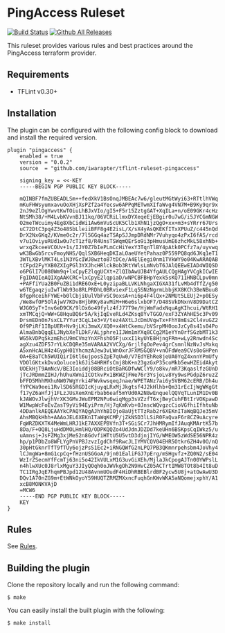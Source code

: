 # PingAccess Ruleset

[![Build Status](https://github.com/iwarapter/tflint-ruleset-pingaccess/workflows/build/badge.svg?branch=master)](https://github.com/iwarapter/tflint-ruleset-pingaccess/actions)
[![Github All Releases](https://img.shields.io/github/downloads/iwarapter/tflint-ruleset-pingaccess/total.svg)]()

This ruleset provides various rules and best practices around the PingAccess terraform provider.

## Requirements

- TFLint v0.30+

## Installation

The plugin can be configured with the following config block to download and install the required version.
```hcl
plugin "pingaccess" {
    enabled = true
    version = "0.0.2"
    source  = "github.com/iwarapter/tflint-ruleset-pingaccess"

    signing_key = <<-KEY
    -----BEGIN PGP PUBLIC KEY BLOCK-----

    mQINBF7fmZUBEADLSm++fedXkV1BsOnqJMBEAc7w6/gleutMGtWyi63+RTtlhVWq
    mKuFHWsyumxavuOoXHjXsPZf2a4Yecsw6APPqMETwmXIfaWvg4VN7M+B9Ky9qr9x
    2nJ9eZlOgYwvtKwTOiuLhBJxVIo/gI5+F5r15ZztgGAT+XqILa+n/oE09GKr4cHz
    NtSMh38/+M4LvbKVvnBJ11kq/06VCRiLlmxDYXeqeEjEBgir0u7wG/i5JYCGmNGW
    O2meTWcuimy4Eg8XbCidWi1Aw6mVuScUK5Clb1XhN1jzQgO+xx+m3+sYRrr67Urs
    uC72DtC3pq4Z3o48SbLleiiBFF8g4E2isL/X/sX4yAsQKEKfITxXPUuZ/c445nQd
    DrX2NxGKq2/KVme0c2r/7l5GGq4azTSApSJJmpDRdNMr7Vuhyqo4zPxI6fAS/rcd
    v7u1OviyuRUd1w0u7cT1zf8/R4UnsTSWqmQErSo9i3pHmusUmE6zhcMkL58xhNb+
    wrxqZkceeVCOUv+1s/IJY0Z7bIePLmCcHiYexY3TqnTlBY4pAtk0PCfz7a/uyvwq
    wK3BwGb5rcvFmoyNHS/QqlSXB6HeqDKIaLOaeUYetPahaz0P559PQ8qd6JKq1eT1
    3WTLXBvlMKT4Ls1N3YGcIWJ8wzto87tDCe/A4ElEegi0nm1TVkWY9o04KwARAQAB
    tCFpd2FyYXB0ZXIgPGl3YXJhcHRlckBob3RtYWlsLmNvbT6JAlQEEwEIAD4WIQSD
    o6PGlI7U080Wm9q+lxCpyE2lqgUCXt+ZlQIbAwUJB4YfgAULCQgHAgYVCgkICwIE
    FgIDAQIeAQIXgAAKCRC+lxCpyE2lqpiaD/wNPCBFBHpYexk5sKQ711HNBCLpv0mn
    +PAFfiYUa2B0FuZBi1dRE6OxE+L0yzipaBLLVKLNhgaXIGXA31fLvMb4dTfZ/g50
    w6TEgaqzjuIwTlWb93o8RLPRDhL0BRviexF1Lq5SNzNgrmLbbjKX8KCh3BeNBuu8
    8fgpRceihFYWE+b0lCbjiUulVbFvSC9oxsA+ni6p4F4lQx+2NMUt5LEUj2+p0ESy
    /We8wfOP5OlAjwV7KDv8HjbRKy8avMiM+H6e6slxbOF7/D48SVkDNxnV8D9DatCZ
    WJG0SyT+Inv6eD9CK/9lOx6o49fylz4fJ77T9e/HjWmFadxNquAgKIhcui/WtRH1
    xmTMCqjQ+WW+G8HquBQ6r5A/kjIqEveRLd4ZKsq8YvTGGO/exF3ZYAhHE5c3Pv09
    DrsmEDn0n7sxCL7YYur3CqL1e3+V/tez4AXtLJcDmUVqwTx+FhY8mEs2Cl4vuGZ2
    Of9PiRf1IBpUER+Nv9jLKi3mwX/XQ0+x4WtCkemu/bVSrpMH0ooJzCy8s41s04Po
    AlmaBnbQgqELJNybXeTLDkF/ALjphre1IJWm1mYXq8CCg2M1eYYn0rfSGzbMT1k3
    WG5kVDPqSkzmEhcU9mCVmzYnXFhshO5FjuxxI1kyUYE8HjngFRm+wLy2Rnwdn4Sc
    agXzu4ZDF57rYLkCDQRe35mVARAA2VVCXg/6rjlfgOoPev4grCsmnlNzNvJsMxkq
    A5xnHcALH4z4GypH01YhcmzAJew3vLWnOxrJFXMSGQ8V+vnOFdWea9CVs0oGHPen
    OA+E8aTCh5WUIQirI6tl6ujposSZpE7qUw0/V7EdYEhRe8jeUA0YqZ4xnnYPmUfy
    VDOlGKtxkDvxQoluce1k6JiS4HRHfsCmj8bK+n23gzGxP35coMkb5ewHZEidAkyt
    UOEkHjT9AmNcV/BE3Ioiddj08BRciOtBaRGDfwWClY9/o8kv/mR73KqaslfzGUnD
    jTcJRDmmZIHJ/hUhuXWniICOtkvPx1BKWZjFWe76r3YsjoLv8Yy9wsPGdpZ6ruzZ
    bFFD5MhhMXhuNW07WgYrki4FWvkwsqeqJnae/WPETANz7ai6y5VBM62cERB/Dh4u
    fYPCWa9eei1RvlSD65RGDIcKjuyqLRxMjJkgtsf4J2kHlhb+Qm31rEcIjWgWKgGt
    f17yZ6aHfJj1FLzJUsXemXnErbab6eaf5mYUd0A2N8wEnquelQQVqTLunIM1Dv0B
    kJAWOvJlwjhVrXK3GMvJWuEPM2NPu6wiqMgp3sVZzfT6xjBeyCuhFBtIrVOKpawD
    W1MwpWcFoEvZasT9yVi94EyiPrm/Hj7qKmKvb+0JnscWQvgzcCioVGfhiIfhtuNb
    4DDanlkAEQEAAYkCPAQYAQgAJhYhBIOjo8aUjtTTzRab2r6XEKnITaWqBQJe35mV
    AhsMBQkHhh+AAAoJEL6XEKnITaWqKCMP/jZkNSD3lLSiR0FaQvaF6r8CZ9uAcyre
    FqWRZDKXTK4MeWmLHRJ1kE7AXXEPBVfn3T+SGiSCr7JhHMRymIfJAuqKMArtK57b
    8Da/F+OQ8LjuHdDMOLHmlHQ/ODPKQQZo4UdJdnJDZDd7keUHn6BSKpsCqIWkz5/u
    uAmnsj+JsFZMg3xjMeS2n8GdvfiHTtU5U5vtD3djnjIYG/WMEOW5zWdSE56NPR4z
    hp/p1PDbZo8WFLYgPnVPBJzvzIgdChf9RwcJLIYMVCQV04EHR5Otkr6ZH4v0O/nQ
    30pHtGknrTfT9fTUy6ojzPsS1Ec2+iRNGQWfG2nLPQ7PB3QKmnrpehsbm4JoVhy4
    lCJmgWa+8mG1cpCq+fHznUSGGoA/9jn01EaliFGJ7pErg/mSHgvfz+ZQ0N2/sE04
    WzIrZSecmYfFcmTj63ni5o42IkVULxM1G3uvGiXEh/MjlaJkCpogAJTn00YWPslL
    n4hlwXUc0J8rlxMguY3JIyQOqh0oJWVkgOh2N9HvCZ05ACTrtIMW8TOt8b4It8uD
    TC1IRgJqE7hqmPBJpd12U48AvnmUOudF4HiDhRBEBlrdBF2ycw5U8j+atOwAwU3D
    DQv1A70nZG9m+EtWNkOyoY59HUQTZRMZMXxncFuqhGnKWvWKA5aNQomejxphY/A1
    xcB8MONKVAjD
    =MCW6
    -----END PGP PUBLIC KEY BLOCK-----
    KEY
}
```

## Rules

See [Rules](docs/rules/README.md).

## Building the plugin

Clone the repository locally and run the following command:

```
$ make
```

You can easily install the built plugin with the following:

```
$ make install
```
